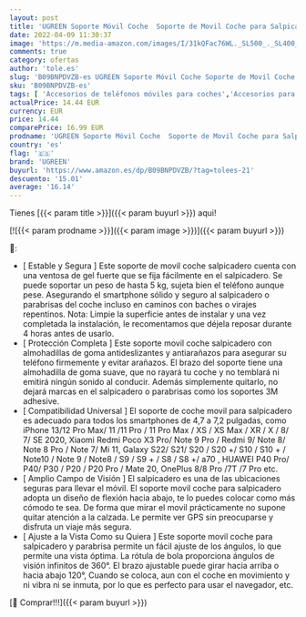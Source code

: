 ```yaml
---
layout: post
title: 'UGREEN Soporte Móvil Coche  Soporte de Movil Coche para Salpicadero y Parabrisas con Ventosa Fuerte  Car Phone Holder Brazo Ajustable 360° Compatible con iPhone 13 12 Pro  Galaxy S22  Redmi Note 10'
date: 2022-04-09 11:30:37
image: 'https://m.media-amazon.com/images/I/31kQFac76WL._SL500_._SL400_.jpg'
comments: true
category: ofertas
author: 'tole.es'
slug: 'B09BNPDVZB-es UGREEN Soporte Móvil Coche Soporte de Movil Coche para...'
sku: 'B09BNPDVZB-es'
tags: [ 'Accesorios de teléfonos móviles para coches','Accesorios para móviles','Comunicación móvil y accesorios','Cunas de teléfonos móviles para coches','Electrónica','iphone','ugreen', ]
actualPrice: 14.44 EUR
currency: EUR
price: 14.44
comparePrice: 16.99 EUR
prodname: 'UGREEN Soporte Móvil Coche  Soporte de Movil Coche para Salpicadero y Parabrisas con Ventosa Fuerte  Car Phone Holder Brazo Ajustable 360° Compatible con iPhone 13 12 Pro  Galaxy S22  Redmi Note 10'
country: 'es'
flag: '🇪🇸'
brand: 'UGREEN'
buyurl: 'https://www.amazon.es/dp/B09BNPDVZB/?tag=tolees-21'
descuento: '15.01'
average: '16.14'
---
```


Tienes [{{< param title >}}]({{< param buyurl >}}) aqui!

[![{{< param prodname >}}]({{< param image >}})]({{< param buyurl >}})

🔎:

- [ Estable y Segura ] Este soporte de movil coche salpicadero cuenta con una ventosa de gel fuerte que se fija fácilmente en el salpicadero. Se puede soportar un peso de hasta 5 kg, sujeta bien el teléfono aunque pese. Asegurando el smartphone sólido y seguro al salpicadero o parabrisas del coche incluso en caminos con baches o virajes repentinos. Nota: Limpie la superficie antes de instalar y una vez completada la instalación, le recomentamos que déjela reposar durante 4 horas antes de usarlo.
- [ Protección Completa ] Este soporte movil coche salpicadero con almohadillas de goma antideslizantes y antiarañazos para asegurar su teléfono firmemente y evitar arañazos. El brazo del soporte tiene una almohadilla de goma suave, que no rayará tu coche y no temblará ni emitirá ningún sonido al conducir. Además simplemente quitarlo, no dejará marcas en el salpicadero o parabrisas como los soportes 3M adhesive.
- [ Compatibilidad Universal ] El soporte de coche movil para salpicadero es adecuado para todos los smartphones de 4,7 a 7,2 pulgadas, como iPhone 13/12 Pro Max/ 11 /11 Pro / 11 Pro Max / XS / XS Max / XR / X / 8/ 7/ SE 2020, Xiaomi Redmi Poco X3 Pro/ Note 9 Pro / Redmi 9/ Note 8/ Note 8 Pro / Note 7/ Mi 11, Galaxy S22/ S21/ S20 / S20 +/ S10 / S10 + / Note10 / Note 9 / Note8 / S9 / S9 + / S8 / S8 +/ a70 , HUAWEI P40 Pro/ P40/ P30 / P20 / P20 Pro / Mate 20, OnePlus 8/8 Pro /7T /7 Pro etc.
- [ Amplio Campo de Visión ] El salpicadero es una de las ubicaciones seguras para llevar el móvil. El soporte movil coche para salpicadero adopta un diseño de flexión hacia abajo, te lo puedes colocar como más cómodo te sea. De forma que mirar el movil prácticamente no supone quitar atención a la calzada. Le permite ver GPS sin preocuparse y disfruta un viaje más segura.
- [ Ajuste a la Vista Como su Quiera ] Este soporte movil coche para salpicadero y parabrisa permite un fácil ajuste de los ángulos, lo que permite una vista óptima. La rótula de bola proporciona ángulos de visión infinitos de 360°. El brazo ajustable puede girar hacia arriba o hacia abajo 120°, Cuando se coloca, aun con el coche en movimiento y ni vibra ni se inmuta, por lo que es perfecto para usar el navegador, etc.

[🛒 Comprar!!!]({{< param buyurl >}})
